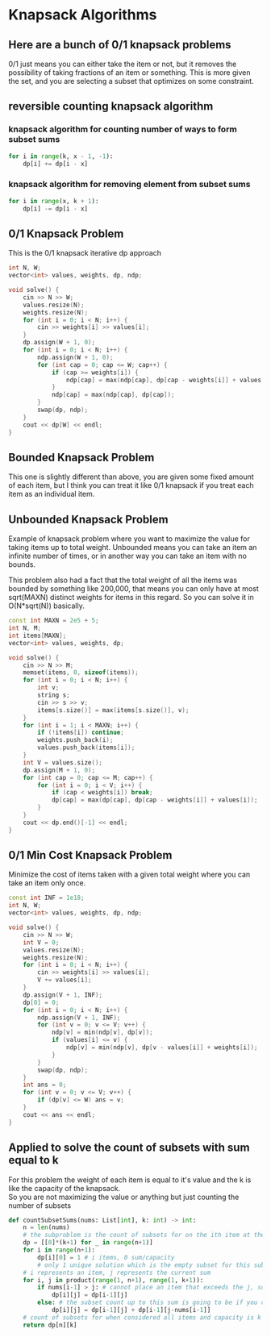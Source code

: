 # Knapsack Algorithms

## Here are a bunch of 0/1 knapsack problems

0/1 just means you can either take the item or not,  but it removes the possibility of taking fractions of an item or something. This is more given the set, and you are selecting a subset that optimizes on some constraint. 

## reversible counting knapsack algorithm

### knapsack algorithm for counting number of ways to form subset sums

```py
for i in range(k, x - 1, -1):
    dp[i] += dp[i - x]
```

### knapsack algorithm for removing element from subset sums

```py
for i in range(x, k + 1):
    dp[i] -= dp[i - x]
```

## 0/1 Knapsack Problem

This is the 0/1 knapsack iterative dp approach

```cpp
int N, W;
vector<int> values, weights, dp, ndp;

void solve() {
    cin >> N >> W;
    values.resize(N);
    weights.resize(N);
    for (int i = 0; i < N; i++) {
        cin >> weights[i] >> values[i];
    }
    dp.assign(W + 1, 0);
    for (int i = 0; i < N; i++) {
        ndp.assign(W + 1, 0);
        for (int cap = 0; cap <= W; cap++) {
            if (cap >= weights[i]) {
                ndp[cap] = max(ndp[cap], dp[cap - weights[i]] + values[i]);
            }
            ndp[cap] = max(ndp[cap], dp[cap]);
        }
        swap(dp, ndp);
    }
    cout << dp[W] << endl;
}
```

## Bounded Knapsack Problem

This one is slightly different than above, you are given some fixed amount of each item, but I think you can treat it like 0/1 knapsack if you treat each item as an individual item. 

## Unbounded Knapsack Problem

Example of knapsack problem where you want to maximize the value for taking items up to total weight.  Unbounded means you can take an item an infinite number of times, or in another way you can take an item with no bounds. 

This problem also had a fact that the total weight of all the items was bounded by something like 200,000, that means you can only have at most sqrt(MAXN) distinct weights for items in this regard.  So you can solve it in O(N*sqrt(N)) basically. 

```cpp
const int MAXN = 2e5 + 5;
int N, M;
int items[MAXN];
vector<int> values, weights, dp;

void solve() {
    cin >> N >> M;
    memset(items, 0, sizeof(items));
    for (int i = 0; i < N; i++) {
        int v;
        string s;
        cin >> s >> v;
        items[s.size()] = max(items[s.size()], v);
    }
    for (int i = 1; i < MAXN; i++) {
        if (!items[i]) continue;
        weights.push_back(i);
        values.push_back(items[i]);
    }
    int V = values.size();
    dp.assign(M + 1, 0);
    for (int cap = 0; cap <= M; cap++) {
        for (int i = 0; i < V; i++) {
            if (cap < weights[i]) break;
            dp[cap] = max(dp[cap], dp[cap - weights[i]] + values[i]);
        }
    }
    cout << dp.end()[-1] << endl;
}
```


## 0/1 Min Cost Knapsack Problem

Minimize the cost of items taken with a given total weight where you can take an item only once.

```cpp
const int INF = 1e18;
int N, W;
vector<int> values, weights, dp, ndp;

void solve() {
    cin >> N >> W;
    int V = 0;
    values.resize(N);
    weights.resize(N);
    for (int i = 0; i < N; i++) {
        cin >> weights[i] >> values[i];
        V += values[i];
    }
    dp.assign(V + 1, INF);
    dp[0] = 0;
    for (int i = 0; i < N; i++) {
        ndp.assign(V + 1, INF);
        for (int v = 0; v <= V; v++) {
            ndp[v] = min(ndp[v], dp[v]);
            if (values[i] <= v) {
                ndp[v] = min(ndp[v], dp[v - values[i]] + weights[i]);
            }
        }
        swap(dp, ndp);
    }
    int ans = 0;
    for (int v = 0; v <= V; v++) {
        if (dp[v] <= W) ans = v;
    }
    cout << ans << endl;
}
```

## Applied to solve the count of subsets with sum equal to k

For this problem the weight of each item is equal to it's value and the k is like the capacity of the knapsack.  
So you are not maximizing the value or anything but just counting the number of subsets

```py
def countSubsetSums(nums: List[int], k: int) -> int:
    n = len(nums)
    # the subproblem is the count of subsets for on the ith item at the jth sum
    dp = [[0]*(k+1) for _ in range(n+1)] 
    for i in range(n+1):
        dp[i][0] = 1 # i items, 0 sum/capacity 
        # only 1 unique solution which is the empty subset for this subproblem
    # i represents an item, j represents the current sum
    for i, j in product(range(1, n+1), range(1, k+1)):
        if nums[i-1] > j: # cannot place an item that exceeds the j, so it can only be excluded
            dp[i][j] = dp[i-1][j]
        else: # the subset count up to this sum is going to be if you combine the exclusion of this item added to the inclusion of this item
            dp[i][j] = dp[i-1][j] + dp[i-1][j-nums[i-1]]
    # count of subsets for when considered all items and capacity is k
    return dp[n][k]
```